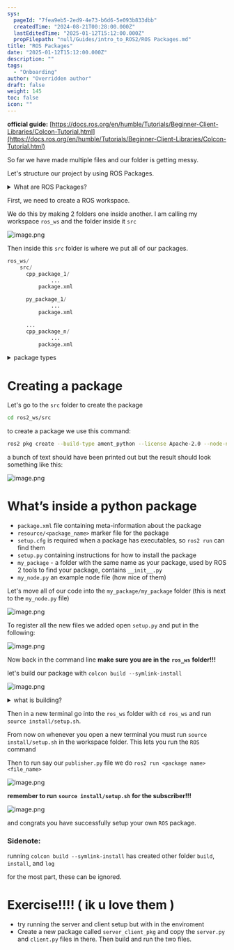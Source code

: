 ```yaml
---
sys:
  pageId: "7fea9eb5-2ed9-4e73-b6d6-5e093b833dbb"
  createdTime: "2024-08-21T00:28:00.000Z"
  lastEditedTime: "2025-01-12T15:12:00.000Z"
  propFilepath: "null/Guides/intro_to_ROS2/ROS Packages.md"
title: "ROS Packages"
date: "2025-01-12T15:12:00.000Z"
description: ""
tags:
  - "Onboarding"
author: "Overridden author"
draft: false
weight: 145
toc: false
icon: ""
---
```


**official guide:** [https://docs.ros.org/en/humble/Tutorials/Beginner-Client-Libraries/Colcon-Tutorial.html](https://docs.ros.org/en/humble/Tutorials/Beginner-Client-Libraries/Colcon-Tutorial.html)

So far we have made multiple files and our folder is getting messy.

Let's structure our project by using ROS Packages.

<details>

<summary>What are ROS Packages?</summary>

ROS Packages are, as the name implies, packages of code that are highly sharable between ROS developers.

They consist of a folder, `package.xml` file, and source code

```python
      cpp_package_1/
		      ... imagine much code files here ..
          package.xml
```

</details>

First, we need to create a ROS workspace.

We do this by making 2 folders one inside another. I am calling my workspace `ros_ws` and the folder inside it `src`

![image.png](https://prod-files-secure.s3.us-west-2.amazonaws.com/d518164a-d88e-44d1-a4ee-3adb3bd8bce0/70706947-fd18-4537-a67b-e12946812d31/image.png?X-Amz-Algorithm=AWS4-HMAC-SHA256&X-Amz-Content-Sha256=UNSIGNED-PAYLOAD&X-Amz-Credential=ASIAZI2LB466Q34HTFN4%2F20250204%2Fus-west-2%2Fs3%2Faws4_request&X-Amz-Date=20250204T220726Z&X-Amz-Expires=3600&X-Amz-Security-Token=IQoJb3JpZ2luX2VjEB4aCXVzLXdlc3QtMiJIMEYCIQCqoR6ToT6OrZthNsGQkvzpp9Lzvh%2Bs6OvuoLZrlw3C0AIhAK22jAG5orTXTXDDuE%2FeE6oEhDYTLa97m4esTRVrAcH8Kv8DCDcQABoMNjM3NDIzMTgzODA1IgytsPLNlRTdlw59n9Qq3AMzZuxy1dtMi71CYfJEFKUqgpGcq%2FKEAIVC3hzQE5WiKufFRd6x3S4Y42RfSFp73Smrk63o8nLH2RLGmfv%2BQtPpro2P08APOExh7BXclMuRFQ4X99cWSXRKYwKF%2BtG0nNmiByKpnAXcCVASycSuKvLmDx0CXze3vLxYcc%2FiEEjx95tzJS70MZIriA2U9VI1GxkTWmzLAaZLetEZLjeSxuK3ze39x7hvGWMuXjJFOrXdIFCnDxab68AxGHSAP443uZceAgmT2%2FPQrzyc4g2YADcaWd1hFAnSybn4hEz44etWtcA9UyTVjUDkN9Mjqyf2BpOsRdcsSaXBV15juCkjIPGQG0KowN6V1AEkpkcaznoEPiHaRMEXx%2B1JcUjUUZ7urObDCvvz32VCB%2BGupv6eCtduBEicVJsUKEYE3jUsGlQ2MmA%2FpK%2FJdo0q3amUBMwsrs%2BVh4vRSSv4w%2BqWTQOaRR6xUDDkke5pQ4SnlOy8yrv7tpj6TPxbsB8sUyPpLmgQzO38oAVRJenjzHCCX%2FubD8NIRqqEJ%2FBw31gOmamWlKkbQkiCtSbaabiNPwGxvd4O8i7DGV42ZfAB99LIDdgZt1z9g33l%2Bv9AEHsiHSHyM9mC2gZ4%2F9SgLF2x4mGdHzDFlYq9BjqkAd4lHUpKBHP2zA64hS8d85%2FmHLktComFXJ45iqa62gE3z8BKavYzGWbEZAIwH0dIJx4vR6EnkSumiFuzzonECoV5THknGMaEKXqgN6T5AYTneJ7hd67lsSocnrPRtothOXdSiR03BO6GKLmhuXma4wqf1slFq%2FcQMMlOcHkR9ov0%2BaY2Mmg8m8cwtEW8YxIr5zXmaxMLvOp6cRCGBrbhWXSaqZ5q&X-Amz-Signature=75e8c610f78d935fec9f75807a01e016099d64dba658c762d8d4a81e0ae790a0&X-Amz-SignedHeaders=host&x-id=GetObject)

Then inside this `src` folder is where we put all of our packages.

```python
ros_ws/
    src/
      cpp_package_1/
		      ...
          package.xml

      py_package_1/
		      ...
          package.xml

      ...
      cpp_package_n/
		      ...
          package.xml

```

<details>

<summary>package types</summary>

packages can be either `C++` or python.

the intern file structure is different for each but for this guide we will stick to creating python packages

</details>

# Creating a package

Let's go to the `src` folder to create the package

```bash
cd ros2_ws/src
```

to create a package we use this command:

```bash
ros2 pkg create --build-type ament_python --license Apache-2.0 --node-name my_node my_package
```

a bunch of text should have been printed out but the result should look something like this:

![image.png](https://prod-files-secure.s3.us-west-2.amazonaws.com/d518164a-d88e-44d1-a4ee-3adb3bd8bce0/e6cf1e3f-8512-4a3e-b131-079f800bf3e8/image.png?X-Amz-Algorithm=AWS4-HMAC-SHA256&X-Amz-Content-Sha256=UNSIGNED-PAYLOAD&X-Amz-Credential=ASIAZI2LB466Q34HTFN4%2F20250204%2Fus-west-2%2Fs3%2Faws4_request&X-Amz-Date=20250204T220726Z&X-Amz-Expires=3600&X-Amz-Security-Token=IQoJb3JpZ2luX2VjEB4aCXVzLXdlc3QtMiJIMEYCIQCqoR6ToT6OrZthNsGQkvzpp9Lzvh%2Bs6OvuoLZrlw3C0AIhAK22jAG5orTXTXDDuE%2FeE6oEhDYTLa97m4esTRVrAcH8Kv8DCDcQABoMNjM3NDIzMTgzODA1IgytsPLNlRTdlw59n9Qq3AMzZuxy1dtMi71CYfJEFKUqgpGcq%2FKEAIVC3hzQE5WiKufFRd6x3S4Y42RfSFp73Smrk63o8nLH2RLGmfv%2BQtPpro2P08APOExh7BXclMuRFQ4X99cWSXRKYwKF%2BtG0nNmiByKpnAXcCVASycSuKvLmDx0CXze3vLxYcc%2FiEEjx95tzJS70MZIriA2U9VI1GxkTWmzLAaZLetEZLjeSxuK3ze39x7hvGWMuXjJFOrXdIFCnDxab68AxGHSAP443uZceAgmT2%2FPQrzyc4g2YADcaWd1hFAnSybn4hEz44etWtcA9UyTVjUDkN9Mjqyf2BpOsRdcsSaXBV15juCkjIPGQG0KowN6V1AEkpkcaznoEPiHaRMEXx%2B1JcUjUUZ7urObDCvvz32VCB%2BGupv6eCtduBEicVJsUKEYE3jUsGlQ2MmA%2FpK%2FJdo0q3amUBMwsrs%2BVh4vRSSv4w%2BqWTQOaRR6xUDDkke5pQ4SnlOy8yrv7tpj6TPxbsB8sUyPpLmgQzO38oAVRJenjzHCCX%2FubD8NIRqqEJ%2FBw31gOmamWlKkbQkiCtSbaabiNPwGxvd4O8i7DGV42ZfAB99LIDdgZt1z9g33l%2Bv9AEHsiHSHyM9mC2gZ4%2F9SgLF2x4mGdHzDFlYq9BjqkAd4lHUpKBHP2zA64hS8d85%2FmHLktComFXJ45iqa62gE3z8BKavYzGWbEZAIwH0dIJx4vR6EnkSumiFuzzonECoV5THknGMaEKXqgN6T5AYTneJ7hd67lsSocnrPRtothOXdSiR03BO6GKLmhuXma4wqf1slFq%2FcQMMlOcHkR9ov0%2BaY2Mmg8m8cwtEW8YxIr5zXmaxMLvOp6cRCGBrbhWXSaqZ5q&X-Amz-Signature=02b847f30b3cb9ccbefaf32e348bc13ed85be717a48b409acd103494b6864ca2&X-Amz-SignedHeaders=host&x-id=GetObject)

# What’s inside a python package

- `package.xml` file containing meta-information about the package
- `resource/<package_name>` marker file for the package
- `setup.cfg` is required when a package has executables, so `ros2 run` can find them
- `setup.py` containing instructions for how to install the package
- `my_package` - a folder with the same name as your package, used by ROS 2 tools to find your package, contains `__init__.py`
- `my_node.py` an example node file (how nice of them)

Let's move all of our code into the `my_package/my_package` folder (this is next to the `my_node.py` file)

![image.png](https://prod-files-secure.s3.us-west-2.amazonaws.com/d518164a-d88e-44d1-a4ee-3adb3bd8bce0/9ce58f11-0da9-4d3e-b86d-506a9685d378/image.png?X-Amz-Algorithm=AWS4-HMAC-SHA256&X-Amz-Content-Sha256=UNSIGNED-PAYLOAD&X-Amz-Credential=ASIAZI2LB466Q34HTFN4%2F20250204%2Fus-west-2%2Fs3%2Faws4_request&X-Amz-Date=20250204T220726Z&X-Amz-Expires=3600&X-Amz-Security-Token=IQoJb3JpZ2luX2VjEB4aCXVzLXdlc3QtMiJIMEYCIQCqoR6ToT6OrZthNsGQkvzpp9Lzvh%2Bs6OvuoLZrlw3C0AIhAK22jAG5orTXTXDDuE%2FeE6oEhDYTLa97m4esTRVrAcH8Kv8DCDcQABoMNjM3NDIzMTgzODA1IgytsPLNlRTdlw59n9Qq3AMzZuxy1dtMi71CYfJEFKUqgpGcq%2FKEAIVC3hzQE5WiKufFRd6x3S4Y42RfSFp73Smrk63o8nLH2RLGmfv%2BQtPpro2P08APOExh7BXclMuRFQ4X99cWSXRKYwKF%2BtG0nNmiByKpnAXcCVASycSuKvLmDx0CXze3vLxYcc%2FiEEjx95tzJS70MZIriA2U9VI1GxkTWmzLAaZLetEZLjeSxuK3ze39x7hvGWMuXjJFOrXdIFCnDxab68AxGHSAP443uZceAgmT2%2FPQrzyc4g2YADcaWd1hFAnSybn4hEz44etWtcA9UyTVjUDkN9Mjqyf2BpOsRdcsSaXBV15juCkjIPGQG0KowN6V1AEkpkcaznoEPiHaRMEXx%2B1JcUjUUZ7urObDCvvz32VCB%2BGupv6eCtduBEicVJsUKEYE3jUsGlQ2MmA%2FpK%2FJdo0q3amUBMwsrs%2BVh4vRSSv4w%2BqWTQOaRR6xUDDkke5pQ4SnlOy8yrv7tpj6TPxbsB8sUyPpLmgQzO38oAVRJenjzHCCX%2FubD8NIRqqEJ%2FBw31gOmamWlKkbQkiCtSbaabiNPwGxvd4O8i7DGV42ZfAB99LIDdgZt1z9g33l%2Bv9AEHsiHSHyM9mC2gZ4%2F9SgLF2x4mGdHzDFlYq9BjqkAd4lHUpKBHP2zA64hS8d85%2FmHLktComFXJ45iqa62gE3z8BKavYzGWbEZAIwH0dIJx4vR6EnkSumiFuzzonECoV5THknGMaEKXqgN6T5AYTneJ7hd67lsSocnrPRtothOXdSiR03BO6GKLmhuXma4wqf1slFq%2FcQMMlOcHkR9ov0%2BaY2Mmg8m8cwtEW8YxIr5zXmaxMLvOp6cRCGBrbhWXSaqZ5q&X-Amz-Signature=b30e774f6c1e5b92eed7ec038756012c03e9515954860ffcd0759efc70dfe162&X-Amz-SignedHeaders=host&x-id=GetObject)

To register all the new files we added open `setup.py` and put in the following:

![image.png](https://prod-files-secure.s3.us-west-2.amazonaws.com/d518164a-d88e-44d1-a4ee-3adb3bd8bce0/1cd7c262-4cae-4496-9d75-c178537d24a2/image.png?X-Amz-Algorithm=AWS4-HMAC-SHA256&X-Amz-Content-Sha256=UNSIGNED-PAYLOAD&X-Amz-Credential=ASIAZI2LB466Q34HTFN4%2F20250204%2Fus-west-2%2Fs3%2Faws4_request&X-Amz-Date=20250204T220726Z&X-Amz-Expires=3600&X-Amz-Security-Token=IQoJb3JpZ2luX2VjEB4aCXVzLXdlc3QtMiJIMEYCIQCqoR6ToT6OrZthNsGQkvzpp9Lzvh%2Bs6OvuoLZrlw3C0AIhAK22jAG5orTXTXDDuE%2FeE6oEhDYTLa97m4esTRVrAcH8Kv8DCDcQABoMNjM3NDIzMTgzODA1IgytsPLNlRTdlw59n9Qq3AMzZuxy1dtMi71CYfJEFKUqgpGcq%2FKEAIVC3hzQE5WiKufFRd6x3S4Y42RfSFp73Smrk63o8nLH2RLGmfv%2BQtPpro2P08APOExh7BXclMuRFQ4X99cWSXRKYwKF%2BtG0nNmiByKpnAXcCVASycSuKvLmDx0CXze3vLxYcc%2FiEEjx95tzJS70MZIriA2U9VI1GxkTWmzLAaZLetEZLjeSxuK3ze39x7hvGWMuXjJFOrXdIFCnDxab68AxGHSAP443uZceAgmT2%2FPQrzyc4g2YADcaWd1hFAnSybn4hEz44etWtcA9UyTVjUDkN9Mjqyf2BpOsRdcsSaXBV15juCkjIPGQG0KowN6V1AEkpkcaznoEPiHaRMEXx%2B1JcUjUUZ7urObDCvvz32VCB%2BGupv6eCtduBEicVJsUKEYE3jUsGlQ2MmA%2FpK%2FJdo0q3amUBMwsrs%2BVh4vRSSv4w%2BqWTQOaRR6xUDDkke5pQ4SnlOy8yrv7tpj6TPxbsB8sUyPpLmgQzO38oAVRJenjzHCCX%2FubD8NIRqqEJ%2FBw31gOmamWlKkbQkiCtSbaabiNPwGxvd4O8i7DGV42ZfAB99LIDdgZt1z9g33l%2Bv9AEHsiHSHyM9mC2gZ4%2F9SgLF2x4mGdHzDFlYq9BjqkAd4lHUpKBHP2zA64hS8d85%2FmHLktComFXJ45iqa62gE3z8BKavYzGWbEZAIwH0dIJx4vR6EnkSumiFuzzonECoV5THknGMaEKXqgN6T5AYTneJ7hd67lsSocnrPRtothOXdSiR03BO6GKLmhuXma4wqf1slFq%2FcQMMlOcHkR9ov0%2BaY2Mmg8m8cwtEW8YxIr5zXmaxMLvOp6cRCGBrbhWXSaqZ5q&X-Amz-Signature=f0358e544398bc2c8fa5daa46f97292572f360f51dc1e5e1f0d6d2dc66f3cf5d&X-Amz-SignedHeaders=host&x-id=GetObject)

Now back in the command line **make sure you are in the** **`ros_ws`** **folder!!!**

let's build our package with `colcon build --symlink-install`

![image.png](https://prod-files-secure.s3.us-west-2.amazonaws.com/d518164a-d88e-44d1-a4ee-3adb3bd8bce0/2f2a0d27-b173-48fd-b189-5f5c0ce65619/image.png?X-Amz-Algorithm=AWS4-HMAC-SHA256&X-Amz-Content-Sha256=UNSIGNED-PAYLOAD&X-Amz-Credential=ASIAZI2LB466Q34HTFN4%2F20250204%2Fus-west-2%2Fs3%2Faws4_request&X-Amz-Date=20250204T220726Z&X-Amz-Expires=3600&X-Amz-Security-Token=IQoJb3JpZ2luX2VjEB4aCXVzLXdlc3QtMiJIMEYCIQCqoR6ToT6OrZthNsGQkvzpp9Lzvh%2Bs6OvuoLZrlw3C0AIhAK22jAG5orTXTXDDuE%2FeE6oEhDYTLa97m4esTRVrAcH8Kv8DCDcQABoMNjM3NDIzMTgzODA1IgytsPLNlRTdlw59n9Qq3AMzZuxy1dtMi71CYfJEFKUqgpGcq%2FKEAIVC3hzQE5WiKufFRd6x3S4Y42RfSFp73Smrk63o8nLH2RLGmfv%2BQtPpro2P08APOExh7BXclMuRFQ4X99cWSXRKYwKF%2BtG0nNmiByKpnAXcCVASycSuKvLmDx0CXze3vLxYcc%2FiEEjx95tzJS70MZIriA2U9VI1GxkTWmzLAaZLetEZLjeSxuK3ze39x7hvGWMuXjJFOrXdIFCnDxab68AxGHSAP443uZceAgmT2%2FPQrzyc4g2YADcaWd1hFAnSybn4hEz44etWtcA9UyTVjUDkN9Mjqyf2BpOsRdcsSaXBV15juCkjIPGQG0KowN6V1AEkpkcaznoEPiHaRMEXx%2B1JcUjUUZ7urObDCvvz32VCB%2BGupv6eCtduBEicVJsUKEYE3jUsGlQ2MmA%2FpK%2FJdo0q3amUBMwsrs%2BVh4vRSSv4w%2BqWTQOaRR6xUDDkke5pQ4SnlOy8yrv7tpj6TPxbsB8sUyPpLmgQzO38oAVRJenjzHCCX%2FubD8NIRqqEJ%2FBw31gOmamWlKkbQkiCtSbaabiNPwGxvd4O8i7DGV42ZfAB99LIDdgZt1z9g33l%2Bv9AEHsiHSHyM9mC2gZ4%2F9SgLF2x4mGdHzDFlYq9BjqkAd4lHUpKBHP2zA64hS8d85%2FmHLktComFXJ45iqa62gE3z8BKavYzGWbEZAIwH0dIJx4vR6EnkSumiFuzzonECoV5THknGMaEKXqgN6T5AYTneJ7hd67lsSocnrPRtothOXdSiR03BO6GKLmhuXma4wqf1slFq%2FcQMMlOcHkR9ov0%2BaY2Mmg8m8cwtEW8YxIr5zXmaxMLvOp6cRCGBrbhWXSaqZ5q&X-Amz-Signature=7b0edab0cdb6256e5c02e65c07c2fff6c4872e94db506a323a9c5eb941e2242d&X-Amz-SignedHeaders=host&x-id=GetObject)

<details>

<summary>what is building?</summary>

if you are a CS major at Rose-Hulman you will learn the answer to this in CSSE132

but TLDR; is it combines all the code files into one program that can be run easily 

</details>

Then in a new terminal go into the `ros_ws` folder with `cd ros_ws` and run `source install/setup.sh`. 

From now on whenever you open a new terminal you must run `source install/setup.sh` in the workspace folder. This lets you run the `ROS` command

Then to run say our `publisher.py` file we do `ros2 run <package name> <file_name>`

![image.png](https://prod-files-secure.s3.us-west-2.amazonaws.com/d518164a-d88e-44d1-a4ee-3adb3bd8bce0/4f4b1219-3a44-4632-aa0a-ce3471699f59/image.png?X-Amz-Algorithm=AWS4-HMAC-SHA256&X-Amz-Content-Sha256=UNSIGNED-PAYLOAD&X-Amz-Credential=ASIAZI2LB466Q34HTFN4%2F20250204%2Fus-west-2%2Fs3%2Faws4_request&X-Amz-Date=20250204T220726Z&X-Amz-Expires=3600&X-Amz-Security-Token=IQoJb3JpZ2luX2VjEB4aCXVzLXdlc3QtMiJIMEYCIQCqoR6ToT6OrZthNsGQkvzpp9Lzvh%2Bs6OvuoLZrlw3C0AIhAK22jAG5orTXTXDDuE%2FeE6oEhDYTLa97m4esTRVrAcH8Kv8DCDcQABoMNjM3NDIzMTgzODA1IgytsPLNlRTdlw59n9Qq3AMzZuxy1dtMi71CYfJEFKUqgpGcq%2FKEAIVC3hzQE5WiKufFRd6x3S4Y42RfSFp73Smrk63o8nLH2RLGmfv%2BQtPpro2P08APOExh7BXclMuRFQ4X99cWSXRKYwKF%2BtG0nNmiByKpnAXcCVASycSuKvLmDx0CXze3vLxYcc%2FiEEjx95tzJS70MZIriA2U9VI1GxkTWmzLAaZLetEZLjeSxuK3ze39x7hvGWMuXjJFOrXdIFCnDxab68AxGHSAP443uZceAgmT2%2FPQrzyc4g2YADcaWd1hFAnSybn4hEz44etWtcA9UyTVjUDkN9Mjqyf2BpOsRdcsSaXBV15juCkjIPGQG0KowN6V1AEkpkcaznoEPiHaRMEXx%2B1JcUjUUZ7urObDCvvz32VCB%2BGupv6eCtduBEicVJsUKEYE3jUsGlQ2MmA%2FpK%2FJdo0q3amUBMwsrs%2BVh4vRSSv4w%2BqWTQOaRR6xUDDkke5pQ4SnlOy8yrv7tpj6TPxbsB8sUyPpLmgQzO38oAVRJenjzHCCX%2FubD8NIRqqEJ%2FBw31gOmamWlKkbQkiCtSbaabiNPwGxvd4O8i7DGV42ZfAB99LIDdgZt1z9g33l%2Bv9AEHsiHSHyM9mC2gZ4%2F9SgLF2x4mGdHzDFlYq9BjqkAd4lHUpKBHP2zA64hS8d85%2FmHLktComFXJ45iqa62gE3z8BKavYzGWbEZAIwH0dIJx4vR6EnkSumiFuzzonECoV5THknGMaEKXqgN6T5AYTneJ7hd67lsSocnrPRtothOXdSiR03BO6GKLmhuXma4wqf1slFq%2FcQMMlOcHkR9ov0%2BaY2Mmg8m8cwtEW8YxIr5zXmaxMLvOp6cRCGBrbhWXSaqZ5q&X-Amz-Signature=49e2afd0f6a2b86de61e9d9f072736eecb68e832081b12512f6092dcaff2d153&X-Amz-SignedHeaders=host&x-id=GetObject)

**remember to run** **`source install/setup.sh`** **for the subscriber!!!**

![image.png](https://prod-files-secure.s3.us-west-2.amazonaws.com/d518164a-d88e-44d1-a4ee-3adb3bd8bce0/02121119-dad4-49ec-8356-c956108b4243/image.png?X-Amz-Algorithm=AWS4-HMAC-SHA256&X-Amz-Content-Sha256=UNSIGNED-PAYLOAD&X-Amz-Credential=ASIAZI2LB466Q34HTFN4%2F20250204%2Fus-west-2%2Fs3%2Faws4_request&X-Amz-Date=20250204T220726Z&X-Amz-Expires=3600&X-Amz-Security-Token=IQoJb3JpZ2luX2VjEB4aCXVzLXdlc3QtMiJIMEYCIQCqoR6ToT6OrZthNsGQkvzpp9Lzvh%2Bs6OvuoLZrlw3C0AIhAK22jAG5orTXTXDDuE%2FeE6oEhDYTLa97m4esTRVrAcH8Kv8DCDcQABoMNjM3NDIzMTgzODA1IgytsPLNlRTdlw59n9Qq3AMzZuxy1dtMi71CYfJEFKUqgpGcq%2FKEAIVC3hzQE5WiKufFRd6x3S4Y42RfSFp73Smrk63o8nLH2RLGmfv%2BQtPpro2P08APOExh7BXclMuRFQ4X99cWSXRKYwKF%2BtG0nNmiByKpnAXcCVASycSuKvLmDx0CXze3vLxYcc%2FiEEjx95tzJS70MZIriA2U9VI1GxkTWmzLAaZLetEZLjeSxuK3ze39x7hvGWMuXjJFOrXdIFCnDxab68AxGHSAP443uZceAgmT2%2FPQrzyc4g2YADcaWd1hFAnSybn4hEz44etWtcA9UyTVjUDkN9Mjqyf2BpOsRdcsSaXBV15juCkjIPGQG0KowN6V1AEkpkcaznoEPiHaRMEXx%2B1JcUjUUZ7urObDCvvz32VCB%2BGupv6eCtduBEicVJsUKEYE3jUsGlQ2MmA%2FpK%2FJdo0q3amUBMwsrs%2BVh4vRSSv4w%2BqWTQOaRR6xUDDkke5pQ4SnlOy8yrv7tpj6TPxbsB8sUyPpLmgQzO38oAVRJenjzHCCX%2FubD8NIRqqEJ%2FBw31gOmamWlKkbQkiCtSbaabiNPwGxvd4O8i7DGV42ZfAB99LIDdgZt1z9g33l%2Bv9AEHsiHSHyM9mC2gZ4%2F9SgLF2x4mGdHzDFlYq9BjqkAd4lHUpKBHP2zA64hS8d85%2FmHLktComFXJ45iqa62gE3z8BKavYzGWbEZAIwH0dIJx4vR6EnkSumiFuzzonECoV5THknGMaEKXqgN6T5AYTneJ7hd67lsSocnrPRtothOXdSiR03BO6GKLmhuXma4wqf1slFq%2FcQMMlOcHkR9ov0%2BaY2Mmg8m8cwtEW8YxIr5zXmaxMLvOp6cRCGBrbhWXSaqZ5q&X-Amz-Signature=2201189b80f86804730796660382c3c333a8ed00992448a868d8b96c4cb09d47&X-Amz-SignedHeaders=host&x-id=GetObject)

and congrats you have successfully setup your own `ROS` package.

### Sidenote:

running `colcon build --symlink-install` has created other folder `build`, `install`, and `log`

for the most part, these can be ignored.

# Exercise!!!! ( ik u love them )

- try running the server and client setup but with in the enviroment
- Create a new package called `server_client_pkg` and copy the `server.py` and `client.py` files in there. Then build and run the two files.
